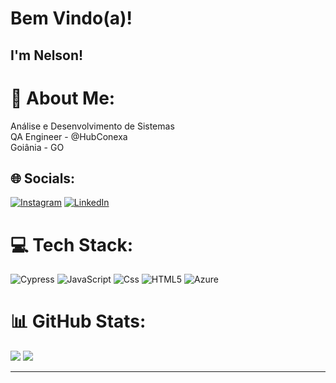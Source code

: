 # Bem Vindo(a)!

## I'm Nelson!

# 💫 About Me:
Análise e Desenvolvimento de Sistemas<br>
QA Engineer - @HubConexa<br>
Goiânia - GO<br>


## 🌐 Socials:
[![Instagram](https://img.shields.io/badge/Instagram-%23E4405F.svg?logo=Instagram&logoColor=white)](https://instagram.com/nelson_mendees) [![LinkedIn](https://img.shields.io/badge/LinkedIn-%230077B5.svg?logo=linkedin&logoColor=white)](https://linkedin.com/in/nelsongomees) 

# 💻 Tech Stack:
![Cypress](https://img.shields.io/badge/Cypress-17202C?style=for-the-badge&logo=cypress&logoColor=white) ![JavaScript](https://img.shields.io/badge/JavaScript-F7DF1E?style=for-the-badge&logo=javascript&logoColor=white) ![Css](https://img.shields.io/badge/CSS3-1572B6?style=for-the-badge&logo=css3&logoColor=white) ![HTML5](https://img.shields.io/badge/html5-%23E34F26.svg?style=for-the-badge&logo=html5&logoColor=white) ![Azure](https://img.shields.io/badge/Azure_DevOps-0078D7?style=for-the-badge&logo=azure-devops&logoColor=white)

# 📊 GitHub Stats:
![](https://github-readme-stats.vercel.app/api?username=NelsoonMendees&theme=tokyonight&hide_border=false&include_all_commits=true&count_private=false)
![](https://github-readme-stats.vercel.app/api/top-langs/?username=NelsoonMendees&theme=tokyonight&hide_border=false&include_all_commits=true&count_private=false&layout=compact)

---
